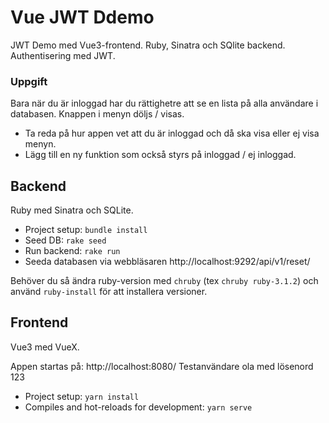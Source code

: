 # Vue JWT Ddemo
JWT Demo med Vue3-frontend. Ruby, Sinatra och SQlite backend. Authentisering med JWT.

### Uppgift
Bara när du är inloggad har du rättighetre att se en lista på alla användare i databasen. Knappen i menyn döljs / visas.

 - Ta reda på hur appen vet att du är inloggad och då ska visa eller ej visa menyn.
 - Lägg till en ny funktion som också styrs på inloggad / ej inloggad.

## Backend
Ruby med Sinatra och SQLite. 

* Project setup: ```bundle install```
* Seed DB: ```rake seed```
* Run backend: ```rake run```
* Seeda databasen via webbläsaren http://localhost:9292/api/v1/reset/

Behöver du så ändra ruby-version med ```chruby``` (tex ```chruby ruby-3.1.2```) och använd ```ruby-install``` för att installera versioner.

## Frontend
Vue3 med VueX.

Appen startas på: http://localhost:8080/ 
Testanvändare ola med lösenord 123

* Project setup: ```yarn install```
* Compiles and hot-reloads for development: ```yarn serve```
